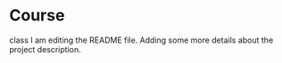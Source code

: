 # Course
class
I am editing the README file. Adding some more details about the project description.
